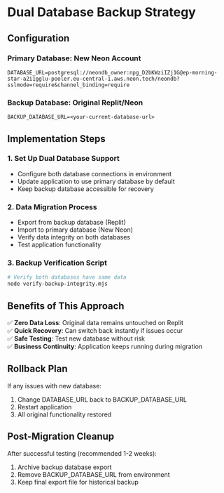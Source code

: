 # Dual Database Backup Strategy

## Configuration

### Primary Database: New Neon Account  
```env
DATABASE_URL=postgresql://neondb_owner:npg_D2bKWziIZj1G@ep-morning-star-a2i1gglu-pooler.eu-central-1.aws.neon.tech/neondb?sslmode=require&channel_binding=require
```

### Backup Database: Original Replit/Neon
```env
BACKUP_DATABASE_URL=<your-current-database-url>
```

## Implementation Steps

### 1. Set Up Dual Database Support
- Configure both database connections in environment
- Update application to use primary database by default
- Keep backup database accessible for recovery

### 2. Data Migration Process
- Export from backup database (Replit)
- Import to primary database (New Neon)
- Verify data integrity on both databases
- Test application functionality

### 3. Backup Verification Script
```bash
# Verify both databases have same data
node verify-backup-integrity.mjs
```

## Benefits of This Approach

✅ **Zero Data Loss**: Original data remains untouched on Replit  
✅ **Quick Recovery**: Can switch back instantly if issues occur  
✅ **Safe Testing**: Test new database without risk  
✅ **Business Continuity**: Application keeps running during migration

## Rollback Plan

If any issues with new database:
1. Change DATABASE_URL back to BACKUP_DATABASE_URL  
2. Restart application
3. All original functionality restored

## Post-Migration Cleanup

After successful testing (recommended 1-2 weeks):
1. Archive backup database export
2. Remove BACKUP_DATABASE_URL from environment
3. Keep final export file for historical backup